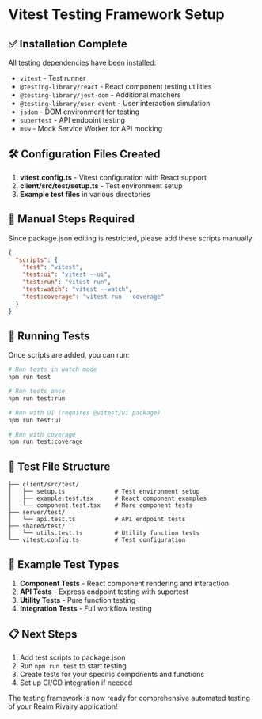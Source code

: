 # Vitest Testing Framework Setup

## ✅ Installation Complete

All testing dependencies have been installed:
- `vitest` - Test runner
- `@testing-library/react` - React component testing utilities
- `@testing-library/jest-dom` - Additional matchers
- `@testing-library/user-event` - User interaction simulation
- `jsdom` - DOM environment for testing
- `supertest` - API endpoint testing
- `msw` - Mock Service Worker for API mocking

## 🛠️ Configuration Files Created

1. **vitest.config.ts** - Vitest configuration with React support
2. **client/src/test/setup.ts** - Test environment setup
3. **Example test files** in various directories

## 📝 Manual Steps Required

Since package.json editing is restricted, please add these scripts manually:

```json
{
  "scripts": {
    "test": "vitest",
    "test:ui": "vitest --ui",
    "test:run": "vitest run",
    "test:watch": "vitest --watch",
    "test:coverage": "vitest run --coverage"
  }
}
```

## 🚀 Running Tests

Once scripts are added, you can run:

```bash
# Run tests in watch mode
npm run test

# Run tests once
npm run test:run

# Run with UI (requires @vitest/ui package)
npm run test:ui

# Run with coverage
npm run test:coverage
```

## 📁 Test File Structure

```
├── client/src/test/
│   ├── setup.ts              # Test environment setup
│   ├── example.test.tsx      # React component examples
│   └── component.test.tsx    # More component tests
├── server/test/
│   └── api.test.ts           # API endpoint tests
├── shared/test/
│   └── utils.test.ts         # Utility function tests
└── vitest.config.ts          # Test configuration
```

## 🧪 Example Test Types

1. **Component Tests** - React component rendering and interaction
2. **API Tests** - Express endpoint testing with supertest
3. **Utility Tests** - Pure function testing
4. **Integration Tests** - Full workflow testing

## 📋 Next Steps

1. Add test scripts to package.json
2. Run `npm run test` to start testing
3. Create tests for your specific components and functions
4. Set up CI/CD integration if needed

The testing framework is now ready for comprehensive automated testing of your Realm Rivalry application!